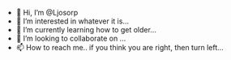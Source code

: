 - 👋 Hi, I’m @Ljosorp
- 👀 I’m interested in whatever it is...
- 🌱 I’m currently learning how to get older...
- 💞️ I’m looking to collaborate on ...
- 📫 How to reach me.. if you think you are right, then turn left...

<!---
Ljosorp/Ljosorp is a ✨ special ✨ repository because its `README.md` (this file) appears on your GitHub profile.
You can click the Preview link to take a look at your changes.
--->

